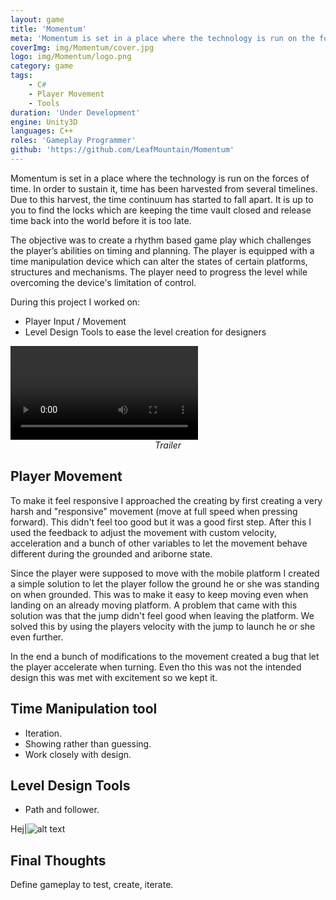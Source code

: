 ```yaml
---
layout: game
title: 'Momentum'
meta: 'Momentum is set in a place where the technology is run on the forces of time. In order to sustain it, time has been harvested from several timelines. Due to this harvest, the time continuum has started to fall apart. It is up to you to find the locks which are keeping the time vault closed and release time back into the world before it is too late.'
coverImg: img/Momentum/cover.jpg
logo: img/Momentum/logo.png
category: game
tags:
    - C#
    - Player Movement
    - Tools
duration: 'Under Development'
engine: Unity3D
languages: C++
roles: 'Gameplay Programmer'
github: 'https://github.com/LeafMountain/Momentum'
---
```


Momentum is set in a place where the technology is run on the forces of time. In order to sustain it, time has been harvested from several timelines. Due to this harvest, the time continuum has started to fall apart. It is up to you to find the locks which are keeping the time vault closed and release time back into the world before it is too late.

The objective was to create a rhythm based game play which challenges the player’s abilities on timing and planning. The player is equipped with a time manipulation device which can alter the states of certain platforms, structures and mechanisms. The player need to progress the level while overcoming the device's limitation of control.

During this project I worked on:
* Player Input / Movement
* Level Design Tools to ease the level creation for designers

<video class="video" controls>
  <source src="https://carbon-media.accelerator.net/0000000l2gC/isQ469qytVfcekq8Zgljvc;video.mp4" type="video/mp4">
  <!-- <source src="movie.ogg" type="video/ogg"> -->
    Your browser does not support the video tag.
</video>
<center><i>Trailer</i></center>

## Player Movement

To make it feel responsive I approached the creating by first creating a very harsh and "responsive" movement (move at full speed when pressing forward). This didn't feel too good but it was a good first step. After this I used the feedback to adjust the movement with custom velocity, acceleration and a bunch of other variables to let the movement behave different during the grounded and ariborne state.

Since the player were supposed to move with the mobile platform I created a simple solution to let the player follow the ground he or she was standing on when grounded. This was to make it easy to keep moving even when landing on an already moving platform. A problem that came with this solution was that the jump didn't feel good when leaving the platform. We solved this by using the players velocity with the jump to launch he or she even further.

In the end a bunch of modifications to the movement created a bug that let the player accelerate when turning. Even tho this was not the intended design this was met with excitement so we kept it.

## Time Manipulation tool

* Iteration.
* Showing rather than guessing.
* Work closely with design.

## Level Design Tools

* Path and follower.

Hej|![alt text](http://oliviafollin.com/____impro/1/onewebmedia/Custom_tool_to_see_path_in_editor_mode.gif?etag=%2283e18-5da090cf%22&sourceContentType=image%2Fgif&ignoreAspectRatio&resize=576%2B441 "Harvesting Rocks")

## Final Thoughts
Define gameplay to test, create, iterate.